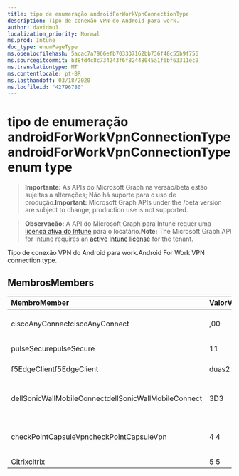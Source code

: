 ```yaml
---
title: tipo de enumeração androidForWorkVpnConnectionType
description: Tipo de conexão VPN do Android para work.
author: davidmu1
localization_priority: Normal
ms.prod: Intune
doc_type: enumPageType
ms.openlocfilehash: 5acac7a7966efb703337162bb736f48c55b9f756
ms.sourcegitcommit: b38fd4c8c734243f6f82448045a1f6bf63311ec9
ms.translationtype: MT
ms.contentlocale: pt-BR
ms.lasthandoff: 03/18/2020
ms.locfileid: "42796780"
---
```

# <a name="androidforworkvpnconnectiontype-enum-type"></a><span data-ttu-id="e4215-103">tipo de enumeração androidForWorkVpnConnectionType</span><span class="sxs-lookup"><span data-stu-id="e4215-103">androidForWorkVpnConnectionType enum type</span></span>

> <span data-ttu-id="e4215-104">**Importante:** As APIs do Microsoft Graph na versão/beta estão sujeitas a alterações; Não há suporte para o uso de produção.</span><span class="sxs-lookup"><span data-stu-id="e4215-104">**Important:** Microsoft Graph APIs under the /beta version are subject to change; production use is not supported.</span></span>

> <span data-ttu-id="e4215-105">**Observação:** A API do Microsoft Graph para Intune requer uma [licença ativa do Intune](https://go.microsoft.com/fwlink/?linkid=839381) para o locatário.</span><span class="sxs-lookup"><span data-stu-id="e4215-105">**Note:** The Microsoft Graph API for Intune requires an [active Intune license](https://go.microsoft.com/fwlink/?linkid=839381) for the tenant.</span></span>

<span data-ttu-id="e4215-106">Tipo de conexão VPN do Android para work.</span><span class="sxs-lookup"><span data-stu-id="e4215-106">Android For Work VPN connection type.</span></span>

## <a name="members"></a><span data-ttu-id="e4215-107">Membros</span><span class="sxs-lookup"><span data-stu-id="e4215-107">Members</span></span>
|<span data-ttu-id="e4215-108">Membro</span><span class="sxs-lookup"><span data-stu-id="e4215-108">Member</span></span>|<span data-ttu-id="e4215-109">Valor</span><span class="sxs-lookup"><span data-stu-id="e4215-109">Value</span></span>|<span data-ttu-id="e4215-110">Descrição</span><span class="sxs-lookup"><span data-stu-id="e4215-110">Description</span></span>|
|:---|:---|:---|
|<span data-ttu-id="e4215-111">ciscoAnyConnect</span><span class="sxs-lookup"><span data-stu-id="e4215-111">ciscoAnyConnect</span></span>|<span data-ttu-id="e4215-112">,0</span><span class="sxs-lookup"><span data-stu-id="e4215-112">0</span></span>|<span data-ttu-id="e4215-113">Cisco AnyConnect.</span><span class="sxs-lookup"><span data-stu-id="e4215-113">Cisco AnyConnect.</span></span>|
|<span data-ttu-id="e4215-114">pulseSecure</span><span class="sxs-lookup"><span data-stu-id="e4215-114">pulseSecure</span></span>|<span data-ttu-id="e4215-115">1</span><span class="sxs-lookup"><span data-stu-id="e4215-115">1</span></span>|<span data-ttu-id="e4215-116">Pulso seguro.</span><span class="sxs-lookup"><span data-stu-id="e4215-116">Pulse Secure.</span></span>|
|<span data-ttu-id="e4215-117">f5EdgeClient</span><span class="sxs-lookup"><span data-stu-id="e4215-117">f5EdgeClient</span></span>|<span data-ttu-id="e4215-118">duas</span><span class="sxs-lookup"><span data-stu-id="e4215-118">2</span></span>|<span data-ttu-id="e4215-119">Cliente de borda F5.</span><span class="sxs-lookup"><span data-stu-id="e4215-119">F5 Edge Client.</span></span>|
|<span data-ttu-id="e4215-120">dellSonicWallMobileConnect</span><span class="sxs-lookup"><span data-stu-id="e4215-120">dellSonicWallMobileConnect</span></span>|<span data-ttu-id="e4215-121">3D</span><span class="sxs-lookup"><span data-stu-id="e4215-121">3</span></span>|<span data-ttu-id="e4215-122">Conexão móvel Dell SonicWALL.</span><span class="sxs-lookup"><span data-stu-id="e4215-122">Dell SonicWALL Mobile Connection.</span></span>|
|<span data-ttu-id="e4215-123">checkPointCapsuleVpn</span><span class="sxs-lookup"><span data-stu-id="e4215-123">checkPointCapsuleVpn</span></span>|<span data-ttu-id="e4215-124">4 </span><span class="sxs-lookup"><span data-stu-id="e4215-124">4</span></span>|<span data-ttu-id="e4215-125">Verificar VPN de cápsula de ponto.</span><span class="sxs-lookup"><span data-stu-id="e4215-125">Check Point Capsule VPN.</span></span>|
|<span data-ttu-id="e4215-126">Citrix</span><span class="sxs-lookup"><span data-stu-id="e4215-126">citrix</span></span>|<span data-ttu-id="e4215-127">5 </span><span class="sxs-lookup"><span data-stu-id="e4215-127">5</span></span>|<span data-ttu-id="e4215-128">Citrix</span><span class="sxs-lookup"><span data-stu-id="e4215-128">Citrix</span></span>|



